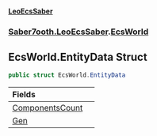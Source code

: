 #### [LeoEcsSaber](index.md 'index')
### [Saber7ooth.LeoEcsSaber](Saber7ooth.LeoEcsSaber.md 'Saber7ooth.LeoEcsSaber').[EcsWorld](EcsWorld.md 'Saber7ooth.LeoEcsSaber.EcsWorld')

## EcsWorld.EntityData Struct

```csharp
public struct EcsWorld.EntityData
```

| Fields | |
| :--- | :--- |
| [ComponentsCount](EcsWorld.EntityData.ComponentsCount.md 'Saber7ooth.LeoEcsSaber.EcsWorld.EntityData.ComponentsCount') | |
| [Gen](EcsWorld.EntityData.Gen.md 'Saber7ooth.LeoEcsSaber.EcsWorld.EntityData.Gen') | |
